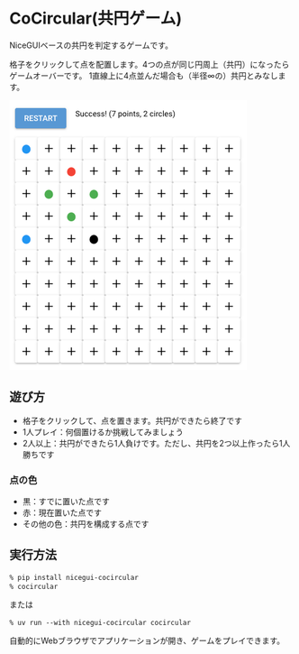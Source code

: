 # CoCircular(共円ゲーム)

NiceGUIベースの共円を判定するゲームです。

格子をクリックして点を配置します。4つの点が同じ円周上（共円）になったらゲームオーバーです。
1直線上に4点並んだ場合も（半径∞の）共円とみなします。

![CoCircular Screenshot](https://raw.githubusercontent.com/SaitoTsutomu/nicegui-cocircular/master/images/screenshot.png)

## 遊び方

- 格子をクリックして、点を置きます。共円ができたら終了です
- 1人プレイ：何個置けるか挑戦してみましょう
- 2人以上：共円ができたら1人負けです。ただし、共円を2つ以上作ったら1人勝ちです

### 点の色

- 黒：すでに置いた点です
- 赤：現在置いた点です
- その他の色：共円を構成する点です

## 実行方法

```
% pip install nicegui-cocircular
% cocircular
```

または

```
% uv run --with nicegui-cocircular cocircular
```

自動的にWebブラウザでアプリケーションが開き、ゲームをプレイできます。

